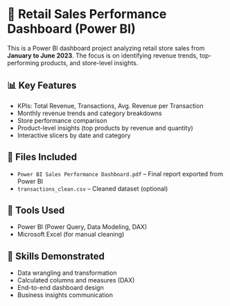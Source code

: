 # 🛒 Retail Sales Performance Dashboard (Power BI)

This is a Power BI dashboard project analyzing retail store sales from **January to June 2023**. The focus is on identifying revenue trends, top-performing products, and store-level insights.

## 📊 Key Features

- KPIs: Total Revenue, Transactions, Avg. Revenue per Transaction
- Monthly revenue trends and category breakdowns
- Store performance comparison
- Product-level insights (top products by revenue and quantity)
- Interactive slicers by date and category

## 📁 Files Included
- `Power BI Sales Performance Dashboard.pdf` – Final report exported from Power BI
- `transactions_clean.csv` – Cleaned dataset (optional)

## 🔧 Tools Used
- Power BI (Power Query, Data Modeling, DAX)
- Microsoft Excel (for manual cleaning)

## 🧠 Skills Demonstrated
- Data wrangling and transformation
- Calculated columns and measures (DAX)
- End-to-end dashboard design
- Business insights communication
